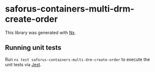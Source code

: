 # saforus-containers-multi-drm-create-order

This library was generated with [Nx](https://nx.dev).

## Running unit tests

Run `nx test saforus-containers-multi-drm-create-order` to execute the unit tests via [Jest](https://jestjs.io).
